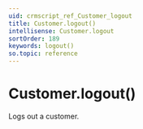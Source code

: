 ```yaml
---
uid: crmscript_ref_Customer_logout
title: Customer.logout()
intellisense: Customer.logout
sortOrder: 189
keywords: logout()
so.topic: reference
---
```


# Customer.logout()

Logs out a customer.

